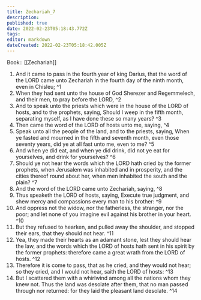 ```yaml
---
title: Zechariah_7
description: 
published: true
date: 2022-02-23T05:18:43.772Z
tags: 
editor: markdown
dateCreated: 2022-02-23T05:18:42.005Z
---
```


 Book:: [[Zechariah]]
 1. And it came to pass in the fourth year of king Darius, that the word of the LORD came unto Zechariah in the fourth day of the ninth month, even in Chisleu; ^1
 2. When they had sent unto the house of God Sherezer and Regemmelech, and their men, to pray before the LORD, ^2
 3. And to speak unto the priests which were in the house of the LORD of hosts, and to the prophets, saying, Should I weep in the fifth month, separating myself, as I have done these so many years? ^3
 4. Then came the word of the LORD of hosts unto me, saying, ^4
 5. Speak unto all the people of the land, and to the priests, saying, When ye fasted and mourned in the fifth and seventh month, even those seventy years, did ye at all fast unto me, even to me? ^5
 6. And when ye did eat, and when ye did drink, did not ye eat for yourselves, and drink for yourselves? ^6
 7. Should ye not hear the words which the LORD hath cried by the former prophets, when Jerusalem was inhabited and in prosperity, and the cities thereof round about her, when men inhabited the south and the plain? ^7
 8. And the word of the LORD came unto Zechariah, saying, ^8
 9. Thus speaketh the LORD of hosts, saying, Execute true judgment, and shew mercy and compassions every man to his brother: ^9
 10. And oppress not the widow, nor the fatherless, the stranger, nor the poor; and let none of you imagine evil against his brother in your heart. ^10
 11. But they refused to hearken, and pulled away the shoulder, and stopped their ears, that they should not hear. ^11
 12. Yea, they made their hearts as an adamant stone, lest they should hear the law, and the words which the LORD of hosts hath sent in his spirit by the former prophets: therefore came a great wrath from the LORD of hosts. ^12
 13. Therefore it is come to pass, that as he cried, and they would not hear; so they cried, and I would not hear, saith the LORD of hosts: ^13
 14. But I scattered them with a whirlwind among all the nations whom they knew not. Thus the land was desolate after them, that no man passed through nor returned: for they laid the pleasant land desolate. ^14
